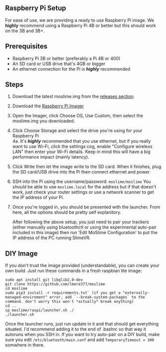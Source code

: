 ## Raspberry Pi Setup
For ease of use, we are providing a ready to use Raspberry Pi image. We **highly** recommend using a Raspberry Pi 4B or better but this should work on the 3B and 3B+.

## Prerequisites
- Raspberry Pi 3B or better (preferably a Pi 4B or 400)
- An SD card or USB drive that's 4GB or bigger
- An ethernet connection for the Pi is ***highly*** recommended

## Steps
1. Download the latest moslime.img from the [releases section](https://github.com/lmore377/moslime/releases).
2. Download the [Raspberry Pi Imager](https://www.raspberrypi.com/software/)
3. Open the Imager, click Choose OS, Use Custom, then select the moslime.img you downloaded.
4. Click Choose Storage and select the drive you're using for your Raspberry Pi\
  4a. It's ***highly*** recommended that you use ethernet, but if you really want to use Wi-Fi, click the settings cog, enable "Configure wireless LAN" then enter your Wi-Fi details. Keep in mind this will have a big performance impact (mainly latency).
5. Click Write then let the image write to the SD card. When it finishes, plug the SD card/USB drive into the Pi then connect ethernet and power.
6. SSH into the Pi using the username/password: `moslime/moslime`  You *should* be able to use `moslime.local` for the address but if that doesn't work, just check your router settings or use a network scanner to get the IP address of your Pi.
7. Once you're logged in, you should be presented with the launcher. From here, all the options should be pretty self explanitory.

   After following the above setup, you just need to pair your trackers (either manually using bluetoothctl or using the experimental auto-pair included in this image) then run 'Edit MoSlime Configuration' to put the IP address of the PC running SlimeVR. 

## DIY Image
If you don't trust the image provided (understandable), you can create your own build. Just run these commands in a fresh raspbian lite image:
```
sudo apt install git libglib2.0-dev
git clone https://github.com/lmore377/moslime
cd moslime
sudo pip3 install -r requirements.txt` (if you get a "externally-managed-enviroment" error, add `--break-system-packages` to the command. don't worry this won't *actually* break anything)
cd ..
cp moslime/raspi/launcher.sh ./
./launcher.sh
```
Once the launcher runs, just run update in it and that should get everything situated. I'd recommend adding it to the end of .bashrc so that way it autoruns when you SSH in.
If you want to try auto-pair on a DIY build, make sure you edit `/etc/bluetooth/main.conf` and add `TemporaryTimeout = 300` somwhere in there.
